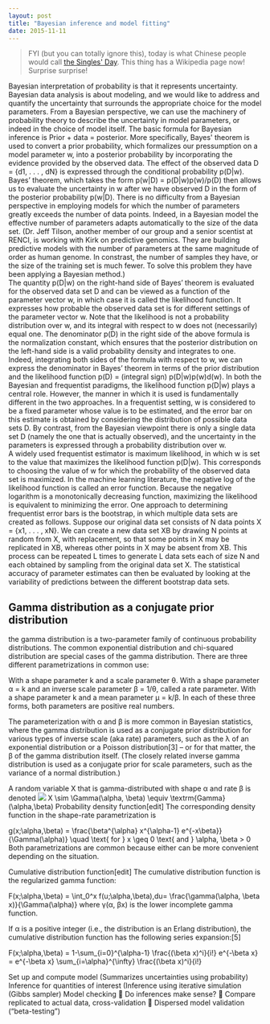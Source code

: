 ```yaml
---
layout: post
title: "Bayesian inference and model fitting"
date: 2015-11-11
---
```

<blockquote>FYI (but you can totally ignore this), today is what Chinese people would call <a href="https://en.wikipedia.org/wiki/Singles%27_Day">the Singles' Day</a>. This thing has a Wikipedia page now! Surprise surprise!</blockquote>
Bayesian interpretation of probability is that it represents uncertainty. Bayesian data analysis is about modeling, and we would like to address and quantify the uncertainty that surrounds the appropriate choice for the model parameters. From a Bayesian perspective, we can use the machinery of probability theory to describe the uncertainty in model parameters, or indeed in the choice of model itself. The basic formula for Bayesian inference is Prior + data = posterior. More specifically, Bayes' theorem is used to convert a prior probability, which formalizes our pressumption on a model parameter w, into a posterior probability by incorporating the evidence provided by the observed data. The effect of the observed data D = {d1, . . . , dN} is expressed through the conditional probability p(D|w). Bayes’ theorem, which takes the form p(w|D) = p(D|w)p(w)/p(D) then allows us to evaluate the uncertainty in w after we have observed D in the form of the posterior probability p(w|D). There is no difficulty from a Bayesian perspective in employing models for which the number of parameters greatly exceeds the number of data points. Indeed, in a Bayesian model the effective number of parameters adapts automatically to the size of the data set. (Dr. Jeff Tilson, another member of our group and a senior scentist at RENCI, is working with Kirk on predictive genomics. They are building predictive models with the number of parameters at the same magnitude of order as human genome. In constrast, the number of samples they have, or the size of the training set is much fewer. To solve this problem they have been applying a Bayesian method.)<br/>
The quantity p(D|w) on the right-hand side of Bayes’ theorem is evaluated for the observed data set D and can be viewed as a function of the parameter vector w, in which case it is called the likelihood function. It expresses how probable the observed data set is for different settings of the parameter vector w. Note that the likelihood is not a probability distribution over w, and its integral with respect to w does not (necessarily) equal one. The denominator p(D) in the right side of the above formula is the normalization constant, which ensures that the posterior distribution on the left-hand side is a valid probability density and integrates to one. Indeed, integrating both sides of the formula with respect to w, we can express the denominator in Bayes’ theorem in terms of the prior distribution and the likelihood function p(D) = (integral sign) p(D|w)p(w)d(w). In both the Bayesian and frequentist paradigms, the likelihood function p(D|w) plays a central role. However, the manner in which it is used is fundamentally different in the two approaches. In a frequentist setting, w is considered to be a fixed parameter whose value is to be estimated, and the error bar on this estimate is obtained by considering the distribution of possible data sets D. By contrast, from the Bayesian viewpoint there is only a single data set D (namely the one that is actually observed), and the uncertainty in the parameters is expressed through a probability distribution over w.<br/>
A widely used frequentist estimator is maximum likelihood, in which w is set to the value that maximizes the likelihood function p(D|w). This corresponds to choosing the value of w for which the probability of the observed data set is maximized. In the machine learning literature, the negative log of the likelihood function is called an error function. Because the negative logarithm is a monotonically decreasing function, maximizing the likelihood is equivalent to minimizing the error. One approach to determining frequentist error bars is the bootstrap, in which multiple data sets are created as follows. Suppose our original data set consists of N data points X = {x1, . . . , xN}. We can create a new data set XB by drawing N points at random from X, with replacement, so that some points in X may be replicated in XB, whereas other points in X may be absent from XB. This process can be repeated L times to generate L data sets each of size N and each obtained by sampling from the original data set X. The statistical accuracy of parameter estimates can then be evaluated by looking at the variability of predictions between the different bootstrap data sets.

<h2>Gamma distribution as a conjugate prior distribution</h2>
the gamma distribution is a two-parameter family of continuous probability distributions. The common exponential distribution and chi-squared distribution are special cases of the gamma distribution. There are three different parametrizations in common use:

With a shape parameter k and a scale parameter θ.
With a shape parameter α = k and an inverse scale parameter β = 1/θ, called a rate parameter.
With a shape parameter k and a mean parameter μ = k/β.
In each of these three forms, both parameters are positive real numbers.

The parameterization with α and β is more common in Bayesian statistics, where the gamma distribution is used as a conjugate prior distribution for various types of inverse scale (aka rate) parameters, such as the λ of an exponential distribution or a Poisson distribution[3] – or for that matter, the β of the gamma distribution itself. (The closely related inverse gamma distribution is used as a conjugate prior for scale parameters, such as the variance of a normal distribution.)

A random variable X that is gamma-distributed with shape α and rate β is denoted
<img src= "https://cloud.githubusercontent.com/assets/5496192/11150608/d20480f0-89f6-11e5-8884-acdc6e482a95.png" />
X \sim \Gamma(\alpha, \beta) \equiv \textrm{Gamma}(\alpha,\beta)
Probability density function[edit]
The corresponding density function in the shape-rate parametrization is

g(x;\alpha,\beta) = \frac{\beta^{\alpha} x^{\alpha-1} e^{-x\beta}}{\Gamma(\alpha)} \quad \text{ for } x \geq 0 \text{ and } \alpha, \beta > 0
Both parametrizations are common because either can be more convenient depending on the situation.

Cumulative distribution function[edit]
The cumulative distribution function is the regularized gamma function:

 F(x;\alpha,\beta) = \int_0^x f(u;\alpha,\beta)\,du= \frac{\gamma(\alpha, \beta x)}{\Gamma(\alpha)}
where γ(α, βx) is the lower incomplete gamma function.

If α is a positive integer (i.e., the distribution is an Erlang distribution), the cumulative distribution function has the following series expansion:[5]

F(x;\alpha,\beta) = 1-\sum_{i=0}^{\alpha-1} \frac{(\beta x)^i}{i!} e^{-\beta x} = e^{-\beta x} \sum_{i=\alpha}^{\infty} \frac{(\beta x)^i}{i!}

Set up and compute model (Summarizes uncertainties using probability)
Inference for quantities of interest (Inference using iterative simulation (Gibbs sampler)
Model checking
 Do inferences make sense?
 Compare replicated to actual data, cross-validation
 Dispersed model validation (“beta-testing”)





